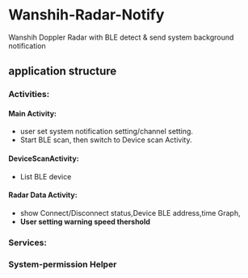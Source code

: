 # Wanshih-Radar-Notify
Wanshih Doppler Radar with BLE detect &amp; send system background notification

## application structure
### Activities:
#### Main Activity: 
 * user set system notification setting/channel setting.
 * Start BLE scan, then switch to Device scan Activity.
 
#### DeviceScanActivity:
 * List BLE device
 
#### Radar Data Activity:
* show Connect/Disconnect status,Device BLE address,time Graph,
* **User setting warning speed thershold**
### Services:
### System-permission Helper
